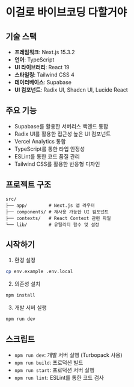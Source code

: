 # 이걸로 바이브코딩 다할거야

## 기술 스택

- **프레임워크**: Next.js 15.3.2
- **언어**: TypeScript
- **UI 라이브러리**: React 19
- **스타일링**: Tailwind CSS 4
- **데이터베이스**: Supabase
- **UI 컴포넌트**: Radix UI, Shadcn UI, Lucide React

## 주요 기능

- Supabase를 활용한 서버리스 백엔드 통합
- Radix UI를 활용한 접근성 높은 UI 컴포넌트
- Vercel Analytics 통합
- TypeScript를 통한 타입 안정성
- ESLint를 통한 코드 품질 관리
- Tailwind CSS를 활용한 반응형 디자인

## 프로젝트 구조

```
src/
├── app/        # Next.js 앱 라우터
├── components/ # 재사용 가능한 UI 컴포넌트
├── contexts/   # React Context 관련 파일
└── lib/        # 유틸리티 함수 및 설정
```

## 시작하기

1. 환경 설정

```bash
cp env.example .env.local
```

2. 의존성 설치

```bash
npm install
```

3. 개발 서버 실행

```bash
npm run dev
```

## 스크립트

- `npm run dev`: 개발 서버 실행 (Turbopack 사용)
- `npm run build`: 프로덕션 빌드
- `npm run start`: 프로덕션 서버 실행
- `npm run lint`: ESLint를 통한 코드 검사
